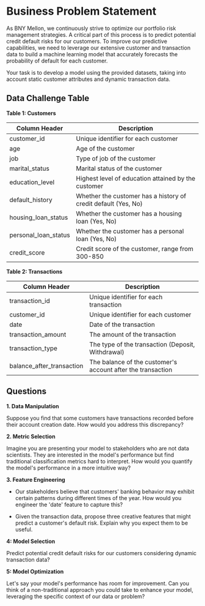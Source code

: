 # Business Problem Statement

As BNY Mellon, we continuously strive to optimize our portfolio risk management strategies. A critical part of this process is to predict potential credit default risks for our customers. To improve our predictive capabilities, we need to leverage our extensive customer and transaction data to build a machine learning model that accurately forecasts the probability of default for each customer.

Your task is to develop a model using the provided datasets, taking into account static customer attributes and dynamic transaction data.

## Data Challenge Table

**Table 1: Customers**

|Column Header|	Description |
|---------------|---------------------------------------------------|
| customer_id |	Unique identifier for each customer|
| age |	Age of the customer|
| job |	Type of job of the customer|
|marital_status|	Marital status of the customer|
|education_level|	Highest level of education attained by the customer|
|default_history|	Whether the customer has a history of credit default (Yes, No)|
|housing_loan_status|	Whether the customer has a housing loan (Yes, No)|
|personal_loan_status	| Whether the customer has a personal loan (Yes, No)|
|credit_score |	Credit score of the customer, range from 300-850|

**Table 2: Transactions**

|Column Header|	Description |
|---------------|---------------------------------------------------|
|transaction_id |	Unique identifier for each transaction|
|customer_id |	Unique identifier for each customer|
|date |	Date of the transaction|
|transaction_amount |	The amount of the transaction|
|transaction_type	| The type of the transaction (Deposit, Withdrawal)|
|balance_after_transaction|	The balance of the customer's account after the transaction|

## Questions

**1. Data Manipulation**

Suppose you find that some customers have transactions recorded before their account creation date. How would you address this discrepancy?

**2. Metric Selection**

 Imagine you are presenting your model to stakeholders who are not data scientists. They are interested in the model's performance but find traditional classification metrics hard to interpret. How would you quantify the model's performance in a more intuitive way?

**3. Feature Engineering**

- Our stakeholders believe that customers' banking behavior may exhibit certain patterns during different times of the year. How would you engineer the 'date' feature to capture this?

- Given the transaction data, propose three creative features that might predict a customer's default risk. Explain why you expect them to be useful.

**4: Model Selection**

Predict potential credit default risks for our customers considering dynamic transaction data?

**5: Model Optimization**

Let's say your model's performance has room for improvement. Can you think of a non-traditional approach you could take to enhance your model, leveraging the specific context of our data or problem?

